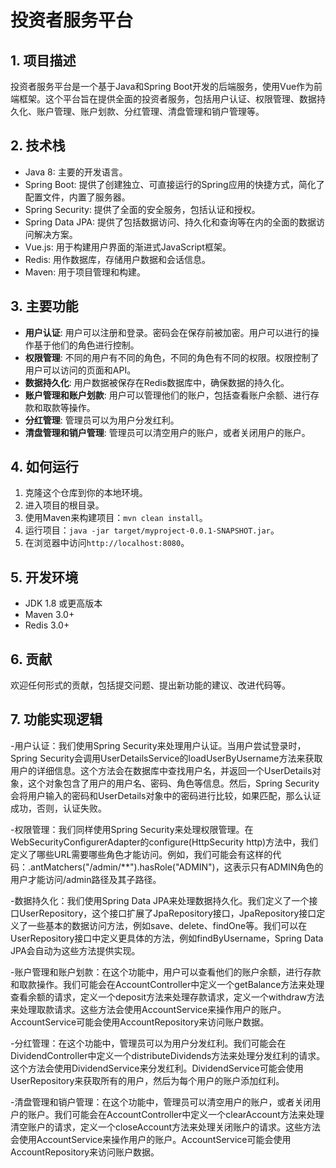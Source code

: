 # 投资者服务平台

## 1. 项目描述

投资者服务平台是一个基于Java和Spring Boot开发的后端服务，使用Vue作为前端框架。这个平台旨在提供全面的投资者服务，包括用户认证、权限管理、数据持久化、账户管理、账户划款、分红管理、清盘管理和销户管理等。

## 2. 技术栈

- Java 8: 主要的开发语言。
- Spring Boot: 提供了创建独立、可直接运行的Spring应用的快捷方式，简化了配置文件，内置了服务器。
- Spring Security: 提供了全面的安全服务，包括认证和授权。
- Spring Data JPA: 提供了包括数据访问、持久化和查询等在内的全面的数据访问解决方案。
- Vue.js: 用于构建用户界面的渐进式JavaScript框架。
- Redis: 用作数据库，存储用户数据和会话信息。
- Maven: 用于项目管理和构建。

## 3. 主要功能

- **用户认证**: 用户可以注册和登录。密码会在保存前被加密。用户可以进行的操作基于他们的角色进行控制。
- **权限管理**: 不同的用户有不同的角色，不同的角色有不同的权限。权限控制了用户可以访问的页面和API。
- **数据持久化**: 用户数据被保存在Redis数据库中，确保数据的持久化。
- **账户管理和账户划款**: 用户可以管理他们的账户，包括查看账户余额、进行存款和取款等操作。
- **分红管理**: 管理员可以为用户分发红利。
- **清盘管理和销户管理**: 管理员可以清空用户的账户，或者关闭用户的账户。

## 4. 如何运行

1. 克隆这个仓库到你的本地环境。
2. 进入项目的根目录。
3. 使用Maven来构建项目：`mvn clean install`。
4. 运行项目：`java -jar target/myproject-0.0.1-SNAPSHOT.jar`。
5. 在浏览器中访问`http://localhost:8080`。

## 5. 开发环境

- JDK 1.8 或更高版本
- Maven 3.0+
- Redis 3.0+

## 6. 贡献

欢迎任何形式的贡献，包括提交问题、提出新功能的建议、改进代码等。

## 7. 功能实现逻辑
-用户认证：我们使用Spring Security来处理用户认证。当用户尝试登录时，Spring Security会调用UserDetailsService的loadUserByUsername方法来获取用户的详细信息。这个方法会在数据库中查找用户名，并返回一个UserDetails对象，这个对象包含了用户的用户名、密码、角色等信息。然后，Spring Security会将用户输入的密码和UserDetails对象中的密码进行比较，如果匹配，那么认证成功，否则，认证失败。

-权限管理：我们同样使用Spring Security来处理权限管理。在WebSecurityConfigurerAdapter的configure(HttpSecurity http)方法中，我们定义了哪些URL需要哪些角色才能访问。例如，我们可能会有这样的代码：.antMatchers("/admin/**").hasRole("ADMIN")，这表示只有ADMIN角色的用户才能访问/admin路径及其子路径。

-数据持久化：我们使用Spring Data JPA来处理数据持久化。我们定义了一个接口UserRepository，这个接口扩展了JpaRepository接口，JpaRepository接口定义了一些基本的数据访问方法，例如save、delete、findOne等。我们可以在UserRepository接口中定义更具体的方法，例如findByUsername，Spring Data JPA会自动为这些方法提供实现。

-账户管理和账户划款：在这个功能中，用户可以查看他们的账户余额，进行存款和取款操作。我们可能会在AccountController中定义一个getBalance方法来处理查看余额的请求，定义一个deposit方法来处理存款请求，定义一个withdraw方法来处理取款请求。这些方法会使用AccountService来操作用户的账户。AccountService可能会使用AccountRepository来访问账户数据。

-分红管理：在这个功能中，管理员可以为用户分发红利。我们可能会在DividendController中定义一个distributeDividends方法来处理分发红利的请求。这个方法会使用DividendService来分发红利。DividendService可能会使用UserRepository来获取所有的用户，然后为每个用户的账户添加红利。

-清盘管理和销户管理：在这个功能中，管理员可以清空用户的账户，或者关闭用户的账户。我们可能会在AccountController中定义一个clearAccount方法来处理清空账户的请求，定义一个closeAccount方法来处理关闭账户的请求。这些方法会使用AccountService来操作用户的账户。AccountService可能会使用AccountRepository来访问账户数据。
